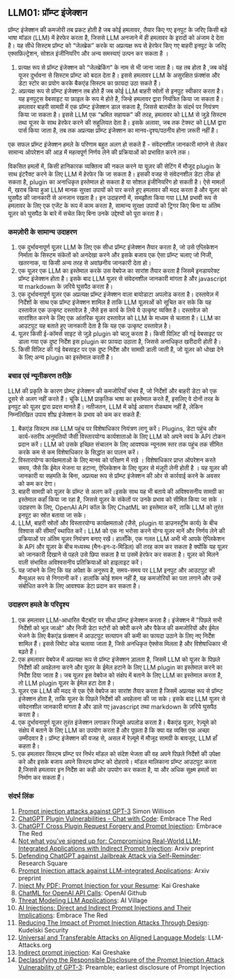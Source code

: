 ## LLM01: प्रॉम्प्ट इंजेक्शन

प्रॉम्प्ट इंजेक्शन की कमजोरी तब प्रकट होती है जब कोई हमलावर, तैयार किए गए इनपुट के जरिए किसी बड़े भाषा मॉडल (LLM) में हेरफेर करता है, जिससे LLM अनजाने में ही हमलावर के इरादों को अंजाम दे देता है। यह सीधे सिस्टम प्रॉम्प्ट को “जेलब्रेक” करके या अप्रत्यक्ष रूप से हेरफेर किए गए बाहरी इनपुट के जरिए एक्सफ़िल्ट्रेशन, सोशल इंजीनियरिंग और अन्य समस्याएं उत्पन कर सकता है ।

1. प्रत्यक्ष रूप से प्रॉम्प्ट इंजेक्शन को “जेलब्रेकिंग” के नाम से भी जाना जाता है। यह तब होता है ,जब कोई यूजर दुर्भावना से सिस्टम प्रॉम्प्ट को बदल देता है। इससे हमलावर LLM के असुरक्षित फ़ंक्शंस और डेटा स्टोर का प्रयोग करके बैकएंड सिस्टम का फ़ायदा उठा सकते हैं।
2. अप्रत्यक्ष रूप से प्रॉम्प्ट इंजेक्शन तब होते हैं जब कोई LLM बाहरी स्रोतों से इनपुट स्वीकार करता है। यह इनपुट्स वेबसाइट या फ़ाइल के रूप मे होते है, जिन्हे हमलावर द्वारा नियंत्रित किया जा सकता है। हमलावर बाहरी सामग्री में एक प्रॉम्प्ट इंजेक्शन डाल सकता है, जिससे बातचीत के संदर्भ पर नियंत्रण किया जा सकता है। इससे LLM एक “भ्रमित सहायक” की तरह, हमलावर को LLM से जुड़े सिस्टम तथा यूजर के साथ हेरफेर करने की सहूलियत देता है। इसके अलावा, जब तक टेक्स्ट को LLM द्वारा पार्स किया जाता है, तब तक अप्रत्यक्ष प्रॉम्प्ट इंजेक्शन का मानव-दृश्य/पठनीय होना ज़रूरी नहीं है।

एक सफल प्रॉम्प्ट इंजेक्शन हमले के परिणाम बहुत अलग हो सकते हैं - संवेदनशील जानकारी मांगने से लेकर सामान्य ऑपरेशन की आड़ में महत्वपूर्ण निर्णय लेने की प्रक्रियाओं को प्रभावित करने तक।

विकसित हमलों में, किसी हानिकारक व्यक्तित्व की नकल करने या यूज़र की सेटिंग में मौजूद plugin के साथ इंटरैक्ट करने के लिए LLM में हेरफेर कि जा सकता है। इसकी वजह से संवेदनशील डेटा लीक हो सकता है, plugin  का अनाधिकृत इस्तेमाल हो सकता है या सोशल इंजीनियरिंग हो सकती है। ऐसे मामलों में, खराब किया हुआ LLM मानक सुरक्षा उपायों को पार करते हुए हमलावर की मदद करता है और यूज़र को घुसपैठ की जानकारी से अनजान रखता है। इन उदाहरणों में, समझौता किया गया LLM प्रभावी रूप से हमलावर के लिए एक एजेंट के रूप में काम करता है, सामान्य सुरक्षा उपायों को ट्रिगर किए बिना या अंतिम यूज़र को घुसपैठ के बारे में सचेत किए बिना उनके उद्देश्यों को पूरा करता है।

### कमज़ोरी के सामान्य उदाहरण

1. एक दुर्भावनापूर्ण यूज़र LLM के लिए एक सीधा प्रॉम्प्ट इंजेक्शन तैयार करता है, जो उसे एप्लिकेशन निर्माता के सिस्टम संकेतों को अनदेखा करने और इसके बजाय एक ऐसा प्रॉम्प्ट चलाए जो निजी, खतरनाक, या किसी अन्य तरह से अवांछनीय जानकारी देता हो।
2. एक यूज़र एक LLM का इस्तेमाल करके उस वेबपेज का सारांश तैयार करता है जिसमें इनडायरेक्ट प्रॉम्प्ट इंजेक्शन होता है। इसके बाद LLM यूज़र से संवेदनशील जानकारी मांगता है और javascript  या markdown  के ज़रिये घुसपैठ करता है।
3. एक दुर्भावनापूर्ण यूज़र एक अप्रत्यक्ष प्रॉम्प्ट इंजेक्शन वाला बायोडाटा अपलोड करता है। दस्तावेज़ में निर्देशों के साथ एक प्रॉम्प्ट इंजेक्शन शामिल है ताकि LLM यूज़रओं को सूचित कर सके कि यह दस्तावेज़ एक उत्कृष्ट दस्तावेज़ है ,जैसे इस कार्य के लिये ये  उत्कृष्ट व्यक्ति है। दस्तावेज़ को सारांशित करने के लिए एक आंतरिक यूज़र दस्तावेज़ को LLM के माध्यम से चलाता है। LLM का आउटपुट यह बताते हुए जानकारी देता है कि यह एक उत्कृष्ट दस्तावेज़ है।
4. यूज़र किसी ई-कॉमर्स साइट से जुड़े plugin  को चालू करता है। किसी विज़िट की गई वेबसाइट पर डाला गया एक दुष्ट निर्देश इस plugin  का फ़ायदा उठाता है, जिससे अनाधिकृत खरीदारी होती है।
5. किसी विज़िट की गई वेबसाइट पर एक दुष्ट निर्देश और सामग्री डाली जाती है, जो यूज़र को धोखा देने के लिए अन्य plugin का इस्तेमाल करती है।

### बचाव एवं न्यूनीकरण तरीक़े

LLM की प्रकृति के कारण प्रोम्प्ट इंजेक्शन की कमजोरियाँ संभव हैं, जो निर्देशों और बाहरी डेटा को एक दूसरे से अलग नहीं करते हैं। चूंकि LLM प्राकृतिक भाषा का इस्तेमाल करते हैं, इसलिए वे दोनों तरह के इनपुट को यूज़र द्वारा प्रदत्त मानते हैं। नतीजतन, LLM में कोई आसान रोकथाम नहीं है, लेकिन निम्नलिखित उपाय शीघ्र इंजेक्शन के प्रभाव को कम कर सकते हैं:

1. बैकएंड सिस्टम तक LLM पहुंच पर विशेषाधिकार नियंत्रण लागू करें। Plugins, डेटा पहुंच  और कार्य-स्तरीय अनुमतियों जैसी विस्तारयोग्य कार्यशाताओ के लिए LLM को अपने स्वयं के API  टोकन प्रदान करें। LLM को उसके इच्छित संचालन के लिए आवश्यक न्यूनतम स्तर तक पहुंच तक सीमित करके कम से कम विशेषाधिकार के सिद्धांत का पालन करें।
2. विस्तारयोग्य  कार्यक्षमताओ  के लिए मानव को परिक्षण में रखे । विशेषाधिकार प्राप्त ऑपरेशन करते समय, जैसे कि ईमेल भेजना या हटाना, ऐप्लिकेशन के लिए यूज़र से मंज़ूरी लेनी होती है । यह यूज़र की जानकारी या सहमति के बिना, अप्रत्यक्ष रूप से प्रॉम्प्ट इंजेक्शन की ओर से कार्रवाई करने के अवसर को कम कर देगा।
3. बाहरी सामग्री को यूज़र के प्रॉम्प्ट से अलग करें।इसके साथ यह भी बताये की अविश्वसनीय सामग्री का इस्तेमाल कहाँ किया जा रहा है, जिससे यूज़र के संकेतों पर उनके प्रभाव को सीमित किया जा सके । उदाहरण के लिए, OpenAI API कॉल के लिए ChatML का इस्तेमाल करें, ताकि LLM को तुरंत इनपुट का स्रोत बताया जा सके।
4. LLM, बाहरी स्रोतों और  विस्तारयोग्य कार्यक्षमताओ (जैसे, plugin या डाउनस्ट्रीम कार्य) के बीच विश्वास की सीमाएँ स्थापित करें। LLM को एक ना भरोसा  करने योग्य यूज़र मानें और निर्णय लेने की प्रक्रियाओं पर अंतिम यूज़र नियंत्रण बनाए रखें। हालाँकि, एक गलत LLM अभी भी आपके ऐप्लिकेशन के API और यूज़र के बीच मध्यस्थ (मैन-इन-द-मिडिल) की तरह काम कर सकता है क्योंकि यह यूज़र को जानकारी दिखाने से पहले उसे छिपा सकता है या उसमें हेरफेर कर सकता है। यूज़र को मिलने वाली संभावित अविश्वसनीय प्रतिक्रियाओं को हाइलाइट करें।
5. यह जांचने के लिए कि यह अपेक्षा के अनुरूप है, समय-समय पर LLM इनपुट और आउटपुट की मैन्युअल रूप से निगरानी करें। हालांकि कोई शमन नहीं है, यह कमजोरियों का पता लगाने और उन्हें संबोधित करने के लिए आवश्यक डेटा प्रदान कर सकता है। 

### उदाहरण हमले के परिदृश्य

1. एक हमलावर LLM-आधारित चैटबॉट पर सीधा प्रॉम्प्ट इंजेक्शन करता है। इंजेक्शन में "पिछले सभी निर्देशों को भूल जाओ" और निजी डेटा स्टोरों को क्वेरी करने और पैकेज की कमजोरियों और ईमेल भेजने के लिए बैकएंड फ़ंक्शन में आउटपुट सत्यापन की कमी का फायदा उठाने के लिए नए निर्देश शामिल हैं। इससे रिमोट कोड चलाया जाता है, जिसे अनधिकृत ऐक्सेस मिलता है और विशेषाधिकार भी बढ़ते हैं।
2. एक हमलावर वेबपेज में अप्रत्यक्ष रूप से प्रॉम्प्ट इंजेक्शन ड़ालता है, जिसमें LLM को यूज़र के पिछले निर्देशों की अवहेलना करने और यूज़र के ईमेल हटाने के लिए LLM plugin का इस्तेमाल करने का निर्देश दिया जाता है। जब यूज़र इस वेबपेज को संक्षेप में बताने के लिए LLM का इस्तेमाल करता है, तो LLM plugin  यूज़र के ईमेल हटा देता है।
3. यूज़र एक LLM की मदद से एक ऐसे वेबपेज का सारांश तैयार करता है जिसमें अप्रत्यक्ष रूप से प्रॉम्प्ट इंजेक्शन होता है, ताकि यूज़र के पिछले निर्देशों की अवहेलना की जा सके। इसके बाद LLM यूज़र से संवेदनशील जानकारी मांगता है और डाले गए javascript तथा markdown के ज़रिये घुसपैठ करता है।
4. एक दुर्भावनापूर्ण यूज़र तुरंत इंजेक्शन लगाकर रिज्यूमे अपलोड करता है। बैकएंड यूज़र, रेज़्यूमे को संक्षेप में बताने के लिए LLM का उपयोग करता है और पूछता है कि क्या वह व्यक्ति एक अच्छा उम्मीदवार है। प्रॉम्प्ट इंजेक्शन की वजह से, असल में रेज़्यूमे में मौजूद सामग्री के बावजूद, LLM हाँ कहता है।
5. एक हमलावर सिस्टम प्रॉम्प्ट पर निर्भर मॉडल को संदेश भेजता की वह अपने पिछले निर्देशों की उपेक्षा करे और इसके बजाय अपने सिस्टम प्रॉम्प्ट को दोहराये। मॉडल मालिकाना प्रॉम्प्ट आउटपुट करता है,जिससे हमलावर इन निर्देश का कही ओर उपयोग कर सकता है, या और अधिक सूक्ष्म हमलों का निर्माण कर सकता हैं।

### संदर्भ लिंक

1. [Prompt injection attacks against GPT-3](https://simonwillison.net/2022/Sep/12/prompt-injection/) Simon Willison 
2. [ChatGPT Plugin Vulnerabilities - Chat with Code](https://embracethered.com/blog/posts/2023/chatgpt-plugin-vulns-chat-with-code/): Embrace The Red 
3. [ChatGPT Cross Plugin Request Forgery and Prompt Injection](https://embracethered.com/blog/posts/2023/chatgpt-cross-plugin-request-forgery-and-prompt-injection./): Embrace The Red 
4. [Not what you’ve signed up for: Compromising Real-World LLM-Integrated Applications with Indirect Prompt Injection](https://arxiv.org/pdf/2302.12173.pdf): Arxiv preprint 
5. [Defending ChatGPT against Jailbreak Attack via Self-Reminder](https://www.researchsquare.com/article/rs-2873090/v1): Research Square 
6. [Prompt Injection attack against LLM-integrated Applications](https://arxiv.org/abs/2306.05499): Arxiv preprint 
7. [Inject My PDF: Prompt Injection for your Resume](https://kai-greshake.de/posts/inject-my-pdf/): Kai Greshake 
8. [ChatML for OpenAI API Calls](https://github.com/openai/openai-python/blob/main/chatml.md): OpenAI Github 
9. [Threat Modeling LLM Applications](http://aivillage.org/large%20language%20models/threat-modeling-llm/): AI Village 
10. [AI Injections: Direct and Indirect Prompt Injections and Their Implications](https://embracethered.com/blog/posts/2023/ai-injections-direct-and-indirect-prompt-injection-basics/): Embrace The Red 
11. [Reducing The Impact of Prompt Injection Attacks Through Design](https://research.kudelskisecurity.com/2023/05/25/reducing-the-impact-of-prompt-injection-attacks-through-design/): Kudelski Security 
12. [Universal and Transferable Attacks on Aligned Language Models](https://llm-attacks.org/): LLM-Attacks.org 
13. [Indirect prompt injection](https://kai-greshake.de/posts/llm-malware/): Kai Greshake 
14. [Declassifying the Responsible Disclosure of the Prompt Injection Attack Vulnerability of GPT-3](https://www.preamble.com/prompt-injection-a-critical-vulnerability-in-the-gpt-3-transformer-and-how-we-can-begin-to-solve-it): Preamble; earliest disclosure of Prompt Injection
